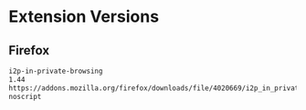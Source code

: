 
Extension Versions
==================

## Firefox

```md
i2p-in-private-browsing
1.44
https://addons.mozilla.org/firefox/downloads/file/4020669/i2p_in_private_browsing-1.44.xpi
noscript
